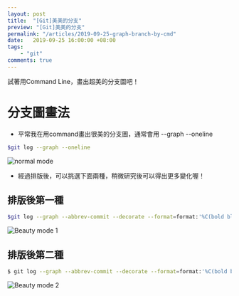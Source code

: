 ```yaml
--- 
layout: post    
title:  "[Git]美美的分支"    
preview: "[Git]美美的分支"    
permalink: "/articles/2019-09-25-graph-branch-by-cmd"  
date:   2019-09-25 16:00:00 +08:00    
tags:    
    - "git"    
comments: true    
---  
```



試著用Command Line，畫出超美的分支圖吧！   
<!-- more -->  

# 分支圖畫法

 - 平常我在用command畫出很美的分支圖，通常會用 --graph --oneline

```bash
$git log --graph --oneline
```
![normal mode](https://i.imgur.com/pfS0z1Q.png)

 - 經過排版後，可以挑選下面兩種，稍微研究後可以得出更多變化喔！
 
## 排版後第一種

```bash
$git log --graph --abbrev-commit --decorate --format=format:'%C(bold blue)%h%C(reset) - %C(bold green)(%ar)%C(reset) %C(white)%s%C(reset) %C(dim white)- %an%C(reset)%C(bold yellow)%d%C(reset)' --all
```
![Beauty mode 1](https://imgur.com/XBkZGOs.png)
## 排版後第二種
```bash
$ git log --graph --abbrev-commit --decorate --format=format:'%C(bold blue)%h%C(reset) - %C(bold cyan)%aD%C(reset) %C(bold green)(%ar)%C(reset)%C(bold yellow)%d%C(reset)%n''%C(white)%s%C(reset) %C(dim white)- %an%C(reset)' --all
```
![Beauty mode 2](https://imgur.com/daua0Aj.png)
